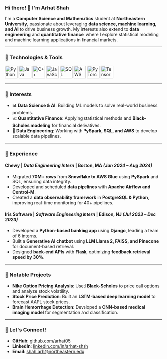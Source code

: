 ### Hi there! 👋 I'm Arhat Shah

I'm a **Computer Science and Mathematics** student at **Northeastern University**, passionate about leveraging **data science, machine learning, and AI** to drive business growth. My interests also extend to **data engineering** and **quantitative finance**, where I explore statistical modeling and machine learning applications in financial markets.

---

### 🔧 Technologies & Tools
<p align="left">
  <img src="https://cdn.jsdelivr.net/gh/devicons/devicon/icons/python/python-original.svg" alt="Python" width="40" height="40"/>
  <img src="https://cdn.jsdelivr.net/gh/devicons/devicon/icons/java/java-original.svg" alt="Java" width="40" height="40"/>
  <img src="https://cdn.jsdelivr.net/gh/devicons/devicon/icons/cplusplus/cplusplus-original.svg" alt="C++" width="40" height="40"/>
  <img src="https://cdn.jsdelivr.net/gh/devicons/devicon/icons/javascript/javascript-original.svg" alt="JavaScript" width="40" height="40"/>
  <img src="https://cdn.jsdelivr.net/gh/devicons/devicon/icons/mysql/mysql-original.svg" alt="SQL" width="40" height="40"/>
  <img src="https://cdn.jsdelivr.net/gh/devicons/devicon/icons/aws/aws-original.svg" alt="AWS" width="40" height="40"/>
  <img src="https://cdn.jsdelivr.net/gh/devicons/devicon/icons/pytorch/pytorch-original.svg" alt="PyTorch" width="40" height="40"/>
  <img src="https://cdn.jsdelivr.net/gh/devicons/devicon/icons/tensorflow/tensorflow-original.svg" alt="TensorFlow" width="40" height="40"/>
</p>

---

### 🔭 Interests
- **📊 Data Science & AI**: Building ML models to solve real-world business problems.
- **📈 Quantitative Finance**: Applying statistical methods and **Black-Scholes modeling** for financial derivatives.
- **💾 Data Engineering**: Working with **PySpark, SQL, and AWS** to develop scalable data pipelines.

---

### 💼 Experience
#### **Chewy** | *Data Engineering Intern* | Boston, MA *(Jun 2024 – Aug 2024)*
- Migrated **70M+ rows** from **Snowflake to AWS Glue** using **PySpark** and SQL, ensuring data integrity.
- Developed and scheduled **data pipelines** with **Apache Airflow and Control-M**.
- Created a **data observability framework** in **PostgreSQL & Python**, improving real-time monitoring for 40+ pipelines.

#### **Iris Software** | *Software Engineering Intern* | Edison, NJ *(Jul 2023 – Dec 2023)*
- Developed a **Python-based banking app** using **Django**, leading a team of 6 interns.
- Built a **Generative AI chatbot** using **LLM Llama 2, FAISS, and Pinecone** for document-based retrieval.
- Designed **back-end APIs** with **Flask**, optimizing **feedback retrieval speed by 30%**.

---

### 📂 Notable Projects
- **Nike Option Pricing Analysis**: Used **Black-Scholes** to price call options and analyze stock volatility.
- **Stock Price Prediction**: Built an **LSTM-based deep learning model** to forecast AAPL stock prices.
- **Brain Hemorrhage Detection**: Developed a **CNN-based medical imaging model** for segmentation and classification.

---

### 🚀 Let's Connect!
- **GitHub**: [github.com/arhat05](https://github.com/arhat05)
- **LinkedIn**: [linkedin.com/in/arhat-shah](https://linkedin.com/in/arhat-shah)
- **Email**: shah.arh@northeastern.edu
